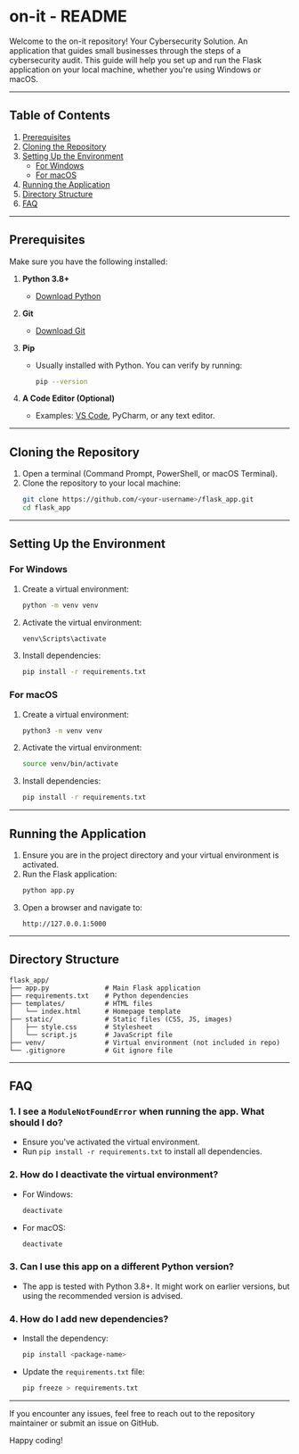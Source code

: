 # on-it - README

Welcome to the on-it repository! Your Cybersecurity Solution. An application that guides small businesses through the steps of a cybersecurity audit. This guide will help you set up and run the Flask application on your local machine, whether you're using Windows or macOS.

---

## **Table of Contents**
1. [Prerequisites](#prerequisites)
2. [Cloning the Repository](#cloning-the-repository)
3. [Setting Up the Environment](#setting-up-the-environment)
   - [For Windows](#for-windows)
   - [For macOS](#for-macos)
4. [Running the Application](#running-the-application)
5. [Directory Structure](#directory-structure)
6. [FAQ](#faq)

---

## **Prerequisites**
Make sure you have the following installed:

1. **Python 3.8+**
   - [Download Python](https://www.python.org/downloads/)

2. **Git**
   - [Download Git](https://git-scm.com/downloads)

3. **Pip**
   - Usually installed with Python. You can verify by running:
     ```bash
     pip --version
     ```

4. **A Code Editor (Optional)**
   - Examples: [VS Code](https://code.visualstudio.com/), PyCharm, or any text editor.

---

## **Cloning the Repository**
1. Open a terminal (Command Prompt, PowerShell, or macOS Terminal).
2. Clone the repository to your local machine:
   ```bash
   git clone https://github.com/<your-username>/flask_app.git
   cd flask_app
   ```

---

## **Setting Up the Environment**

### For Windows
1. Create a virtual environment:
   ```bash
   python -m venv venv
   ```

2. Activate the virtual environment:
   ```bash
   venv\Scripts\activate
   ```

3. Install dependencies:
   ```bash
   pip install -r requirements.txt
   ```

### For macOS
1. Create a virtual environment:
   ```bash
   python3 -m venv venv
   ```

2. Activate the virtual environment:
   ```bash
   source venv/bin/activate
   ```

3. Install dependencies:
   ```bash
   pip install -r requirements.txt
   ```

---

## **Running the Application**

1. Ensure you are in the project directory and your virtual environment is activated.
2. Run the Flask application:
   ```bash
   python app.py
   ```
3. Open a browser and navigate to:
   ```
   http://127.0.0.1:5000
   ```

---

## **Directory Structure**
```
flask_app/
├── app.py              # Main Flask application
├── requirements.txt    # Python dependencies
├── templates/          # HTML files
│   └── index.html      # Homepage template
├── static/             # Static files (CSS, JS, images)
│   ├── style.css       # Stylesheet
│   └── script.js       # JavaScript file
├── venv/               # Virtual environment (not included in repo)
└── .gitignore          # Git ignore file
```

---

## **FAQ**

### **1. I see a `ModuleNotFoundError` when running the app. What should I do?**
- Ensure you've activated the virtual environment.
- Run `pip install -r requirements.txt` to install all dependencies.

### **2. How do I deactivate the virtual environment?**
- For Windows:
  ```bash
  deactivate
  ```
- For macOS:
  ```bash
  deactivate
  ```

### **3. Can I use this app on a different Python version?**
- The app is tested with Python 3.8+. It might work on earlier versions, but using the recommended version is advised.

### **4. How do I add new dependencies?**
- Install the dependency:
  ```bash
  pip install <package-name>
  ```
- Update the `requirements.txt` file:
  ```bash
  pip freeze > requirements.txt
  ```

---

If you encounter any issues, feel free to reach out to the repository maintainer or submit an issue on GitHub.

Happy coding!

